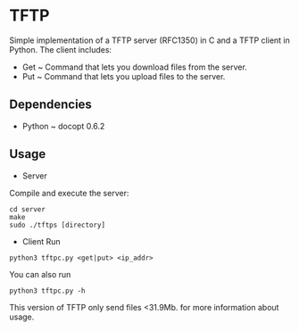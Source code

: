 # TFTP
Simple implementation of a TFTP server (RFC1350) in C and a TFTP client in Python. The client includes:

* Get ~ Command that lets you download files from the server.
* Put ~ Command that lets you upload files to the server.

## Dependencies
* Python ~ docopt 0.6.2

## Usage
* Server

Compile and execute the server:

```
cd server
make
sudo ./tftps [directory]
```
  
* Client
Run

```
python3 tftpc.py <get|put> <ip_addr>
```

You can also run

```
python3 tftpc.py -h
```
This version of TFTP only send files <31.9Mb.
for more information about usage.
